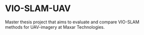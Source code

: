 # VIO-SLAM-UAV
Master thesis project that aims to evaluate and compare VIO-SLAM methods for UAV-imagery at Maxar Technologies.
